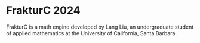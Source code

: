# FrakturC 2024

FrakturC is a math engine developed by Lang Liu, an undergraduate student of applied mathematics at the University of California, Santa Barbara.

